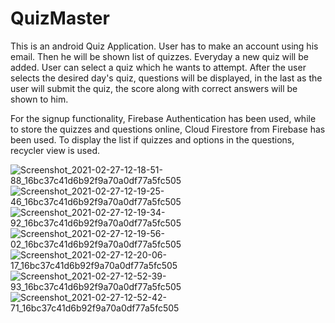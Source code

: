 # QuizMaster
This is an android Quiz Application. User has to make an account using his email. Then he will be shown list of quizzes. Everyday a new quiz will be added. User can select a quiz which he wants to attempt. After the user selects the desired day's quiz, questions will be displayed, in the last as the user will submit the quiz, the score along with correct answers will be shown to him. 

For the signup functionality, Firebase Authentication has been used, while to store the quizzes and questions online, Cloud Firestore from Firebase has been used. To display the list if quizzes and options in the questions, recycler view is used.

![Screenshot_2021-02-27-12-18-51-88_16bc37c41d6b92f9a70a0df77a5fc505](https://user-images.githubusercontent.com/65886368/109378619-1e461a80-78fa-11eb-93c1-09959cde0676.jpg)
![Screenshot_2021-02-27-12-19-25-46_16bc37c41d6b92f9a70a0df77a5fc505](https://user-images.githubusercontent.com/65886368/109378660-6e24e180-78fa-11eb-8630-54f355d6e302.jpg)
![Screenshot_2021-02-27-12-19-34-92_16bc37c41d6b92f9a70a0df77a5fc505](https://user-images.githubusercontent.com/65886368/109378667-7846e000-78fa-11eb-8298-072e2c70f8bc.jpg)
![Screenshot_2021-02-27-12-19-56-02_16bc37c41d6b92f9a70a0df77a5fc505](https://user-images.githubusercontent.com/65886368/109378676-885ebf80-78fa-11eb-9e27-ab4539ec2e3e.jpg)
![Screenshot_2021-02-27-12-20-06-17_16bc37c41d6b92f9a70a0df77a5fc505](https://user-images.githubusercontent.com/65886368/109378680-8dbc0a00-78fa-11eb-8221-2a0d5c0a2662.jpg)
![Screenshot_2021-02-27-12-52-39-93_16bc37c41d6b92f9a70a0df77a5fc505](https://user-images.githubusercontent.com/65886368/109378730-e55a7580-78fa-11eb-9caf-c5cc93fa83a7.jpg)
![Screenshot_2021-02-27-12-52-42-71_16bc37c41d6b92f9a70a0df77a5fc505](https://user-images.githubusercontent.com/65886368/109378734-e8edfc80-78fa-11eb-835f-5dd46cd47a78.jpg)
